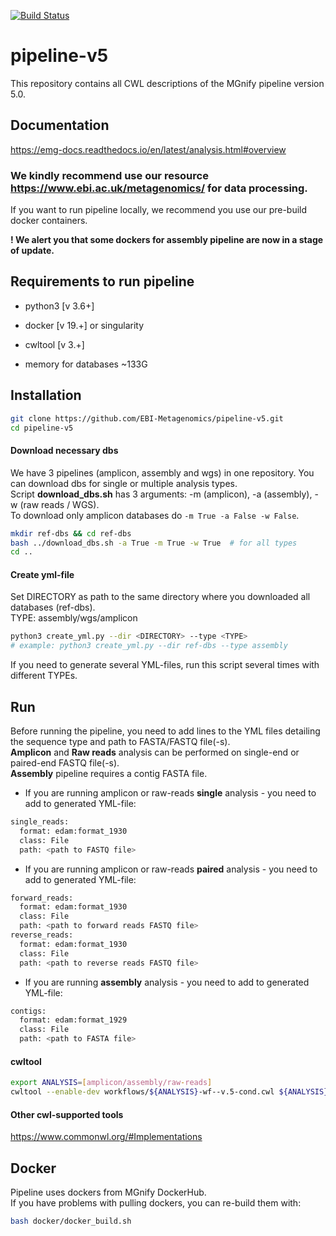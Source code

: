 [![Build Status](https://travis-ci.org/EBI-Metagenomics/pipeline-v5.svg?branch=master)](https://travis-ci.com/EBI-Metagenomics/pipeline-v5)

# pipeline-v5

This repository contains all CWL descriptions of the MGnify pipeline version 5.0.

## Documentation

https://emg-docs.readthedocs.io/en/latest/analysis.html#overview

### We kindly recommend use our resource https://www.ebi.ac.uk/metagenomics/ for data processing.

If you want to run pipeline locally, we recommend you use our pre-build docker containers. 

**! We alert you that some dockers for assembly pipeline are now in a stage of update.**
## Requirements to run pipeline 

- python3 [v 3.6+]
- docker [v 19.+] or singularity
- cwltool [v 3.+]

- memory for databases ~133G

## Installation
```bash
git clone https://github.com/EBI-Metagenomics/pipeline-v5.git 
cd pipeline-v5
```
#### Download necessary dbs
We have 3 pipelines (amplicon, assembly and wgs) in one repository. You can download dbs for single or multiple analysis types. <br>
Script **download_dbs.sh** has 3 arguments: -m (amplicon), -a (assembly), -w (raw reads / WGS). <br>
To download only amplicon databases do ```-m True -a False -w False```.
```bash
mkdir ref-dbs && cd ref-dbs
bash ../download_dbs.sh -a True -m True -w True  # for all types
cd ..
```

#### Create yml-file
Set DIRECTORY as path to the same directory where you downloaded all databases (ref-dbs). <br>
TYPE: assembly/wgs/amplicon
```bash
python3 create_yml.py --dir <DIRECTORY> --type <TYPE> 
# example: python3 create_yml.py --dir ref-dbs --type assembly
```
If you need to generate several YML-files, run this script several times with different TYPEs.

## Run
Before running the pipeline, you need to add lines to the YML files detailing the sequence type and path to FASTA/FASTQ file(-s). <br>
**Amplicon** and **Raw reads** analysis can be performed on single-end or paired-end FASTQ file(-s). <br>
**Assembly** pipeline requires a contig FASTA file.

- If you are running amplicon or raw-reads **single** analysis - you need to add to generated YML-file:
```bash
single_reads:  
  format: edam:format_1930
  class: File
  path: <path to FASTQ file>
```
- If you are running amplicon or raw-reads **paired** analysis - you need to add to generated YML-file:
```bash
forward_reads:  
  format: edam:format_1930
  class: File
  path: <path to forward reads FASTQ file>
reverse_reads:  
  format: edam:format_1930
  class: File
  path: <path to reverse reads FASTQ file>
```
- If you are running **assembly** analysis - you need to add to generated YML-file:
```bash
contigs:  
  format: edam:format_1929
  class: File
  path: <path to FASTA file>
```

#### cwltool
```bash
export ANALYSIS=[amplicon/assembly/raw-reads]
cwltool --enable-dev workflows/${ANALYSIS}-wf--v.5-cond.cwl ${ANALYSIS}.yml
```
#### Other cwl-supported tools
https://www.commonwl.org/#Implementations


## Docker 
Pipeline uses dockers from MGnify DockerHub. <br>
If you have problems with pulling dockers, you can re-build them with:
```bash
bash docker/docker_build.sh
```


